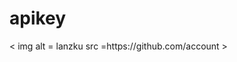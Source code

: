 # apikey
<p align=left>
< img  alt = lanzku  src =https://github.com/account >
<a href= />
  </img>
  </p>

